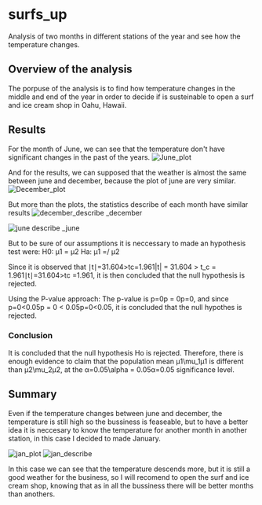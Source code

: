 # surfs_up

Analysis of two months in different stations of the year and see how the temperature changes.

## Overview of the analysis
The porpuse of the analysis is to find how temperature changes in the middle and end of the year in order to decide if is susteinable to open a surf and ice cream shop in Oahu, Hawaii.

## Results
For the month of June, we can see that the temperature don't have significant changes in the past of the years.
![June_plot](https://user-images.githubusercontent.com/21062253/142821249-89e1b4f6-c98f-4588-b53e-3ebcb47584fa.png)

And for the results, we can supposed that the weather is almost the same between june and december, because the plot of june are very similar.
![December_plot](https://user-images.githubusercontent.com/21062253/142821441-435e7dea-eedc-431d-922f-900d6b1b0db4.png)

But more than the plots, the statistics describe of each month have similar results
![december_describe](https://user-images.githubusercontent.com/21062253/142821637-eb90612c-258a-4eef-a34c-56a930660e84.png) _december

![june describe](https://user-images.githubusercontent.com/21062253/142821639-ea022dfa-56df-4c96-ae96-d9ea9a3e8ca8.png) _june

But to be sure of our assumptions it is neccessary to made an hypothesis test were:
H0: μ1 = μ2
Ha: μ1 =/  μ2

Since it is observed that ∣t∣=31.604>tc=1.961|t| = 31.604 > t_c = 1.961∣t∣=31.604>tc =1.961, it is then concluded that the null hypothesis is rejected.

Using the P-value approach: The p-value is p=0p = 0p=0, and since p=0<0.05p = 0 < 0.05p=0<0.05, it is concluded that the null hypothes is rejected.

### Conclusion

It is concluded that the null hypothesis Ho is rejected. Therefore, there is enough evidence to claim that the population mean μ1\mu_1μ1 is different than μ2\mu_2μ2, at the α=0.05\alpha = 0.05α=0.05 significance level.

## Summary
Even if the temperature changes between june and december, the temperature is still high so the bussiness is feaseable, but to have a better idea it is neccesary to know the temperature for another month in another station, in this case I decided to made January.

![jan_plot](https://user-images.githubusercontent.com/21062253/142824816-2aa0af82-2318-43b2-a54d-b89714f16d18.png)
![jan_describe](https://user-images.githubusercontent.com/21062253/142824881-0afdeecd-3429-466e-9e56-bdc43ced6ce2.png)

In this case we can see that the temperature descends more, but it is still a good weather for the business, so I will recomend to open the surf and ice cream shop, knowing that as in all the bussiness there will be better months than anothers.
